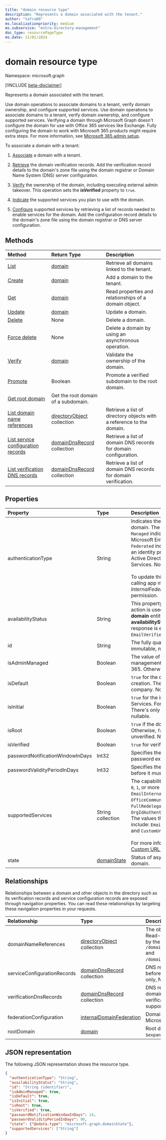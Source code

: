 ```yaml
---
title: "domain resource type"
description: "Represents a domain associated with the tenant."
author: "tafra00"
ms.localizationpriority: medium
ms.subservice: "entra-directory-management"
doc_type: resourcePageType
ms.date: 11/01/2024
---
```


# domain resource type

Namespace: microsoft.graph

[!INCLUDE [beta-disclaimer](../../includes/beta-disclaimer.md)]

Represents a domain associated with the tenant.

Use domain operations to associate domains to a tenant, verify domain ownership, and configure supported services. Use domain operations to associate domains to a tenant, verify domain ownership, and configure supported services. Verifying a domain through Microsoft Graph doesn't configure the domain for use with Office 365 services like Exchange. Fully configuring the domain to work with Microsoft 365 products might require extra steps. For more information, see [Microsoft 365 admin setup](/microsoft-365/admin/setup/add-domain).

To associate a domain with a tenant:

1. [Associate](../api/domain-post-domains.md) a domain with a tenant.

2. [Retrieve](../api/domain-list-verificationdnsrecords.md) the domain verification records. Add the verification record details to the domain's zone file using the domain registrar or Domain Name System (DNS) server configuration.

3. [Verify](../api/domain-verify.md) the ownership of the domain, including executing external admin takeover. This operation sets the **isVerified** property to `true`.

4. [Indicate](../api/domain-update.md) the supported services you plan to use with the domain.

5. [Configure](../api/domain-list-serviceconfigurationrecords.md) supported services by retrieving a list of records needed to enable services for the domain. Add the configuration record details to the domain's zone file using the domain registrar or DNS server configuration.

## Methods

| Method   | Return Type |Description|
|:---------------|:--------|:----------|
|[List](../api/domain-list.md) | [domain](domain.md) | Retrieve all domains linked to the tenant. |
|[Create](../api/domain-post-domains.md) | [domain](domain.md) | Add a domain to the tenant. |
|[Get](../api/domain-get.md) | [domain](domain.md) | Read properties and relationships of a domain object.|
|[Update](../api/domain-update.md) | [domain](domain.md) |Update a domain.|
|[Delete](../api/domain-delete.md) | None |Delete a domain.|
|[Force delete](../api/domain-forcedelete.md)|None|Delete a domain by using an asynchronous operation.|
|[Verify](../api/domain-verify.md)|[domain](domain.md)|Validate the ownership of the domain.|
|[Promote](../api/domain-promote.md)|Boolean|Promote a verified subdomain to the root domain.|
|[Get root domain](../api/domain-list-rootdomain.md) |  Get the root domain of a subdomain. |
|[List domain name references](../api/domain-list-domainnamereferences.md) |[directoryObject](directoryobject.md) collection| Retrieve a list of directory objects with a reference to the domain.|
|[List service configuration records](../api/domain-list-serviceconfigurationrecords.md) |[domainDnsRecord](domaindnsrecord.md) collection|  Retrieve a list of domain DNS records for domain configuration.|
|[List verification DNS records](../api/domain-list-verificationdnsrecords.md) |[domainDnsRecord](domaindnsrecord.md) collection|  Retrieve a list of domain DNS records for domain verification.|

## Properties

| Property   | Type | Description |
|:---------------|:--------|:----------|
|authenticationType|String| Indicates the configured authentication type for the domain. The value is either `Managed` or `Federated`. `Managed` indicates a cloud managed domain where Microsoft Entra ID performs user authentication. `Federated` indicates authentication is federated with an identity provider such as the tenant's on-premises Active Directory via Active Directory Federation Services. Not nullable.  <br/><br/>To update this property in delegated scenarios, the calling app must be assigned the *Domain-InternalFederation.ReadWrite.All* delegated permission. |
|availabilityStatus|String| This property is always `null` except when the [verify](../api/domain-verify.md) action is used. When the [verify](../api/domain-verify.md) action is used, a **domain** entity is returned in the response. The **availabilityStatus** property of the **domain** entity in the response is either `AvailableImmediately` or `EmailVerifiedDomainTakeoverScheduled`.|
|id|String| The fully qualified name of the domain. Key, immutable, not nullable, unique. |
|isAdminManaged|Boolean| The value of the property is `false` if the DNS record management of the domain is delegated to Microsoft 365. Otherwise, the value is `true`. Not nullable. |
|isDefault|Boolean| `true` for the default domain that is used for user creation. There's only one default domain per company. Not nullable. |
|isInitial|Boolean| `true` for the initial domain created by Microsoft Online Services. For example, `contoso.onmicrosoft.com`. There's only one initial domain per company. Not nullable. |
|isRoot|Boolean| `true` if the domain is a verified root domain. Otherwise, `false` if the domain is a subdomain or unverified. Not nullable. |
|isVerified|Boolean| `true` for verified domains. Not nullable. |
|passwordNotificationWindowInDays|Int32|Specifies the number of days before a user receives a password expiry notification. 14 days by default.|
|passwordValidityPeriodInDays|Int32| Specifies the length of time that a password is valid before it must be changed. 90 days by default. |
|supportedServices|String collection| The capabilities assigned to the domain. Can include `0`, `1`, or more of following values: `Email`, `Sharepoint`, `EmailInternalRelayOnly`, `OfficeCommunicationsOnline`,`SharePointDefaultDomain`, `FullRedelegation`, `SharePointPublic`, `OrgIdAuthentication`, `Yammer`, `Intune`, `CustomUrlDomain`. The values that you can add or remove using the API include: `Email`, `OfficeCommunicationsOnline`, `Yammer`, and `CustomUrlDomain`. Not nullable. <br/><br/> For more information about `CustomUrlDomain`, see [Custom URL domains in external tenants](/entra/external-id/customers/concept-custom-url-domain).|
|state|[domainState](domainstate.md)| Status of asynchronous operations scheduled for the domain. |

## Relationships

Relationships between a domain and other objects in the directory such as its verification records and service configuration records are exposed through navigation properties. You can read these relationships by targeting these navigation properties in your requests.

| Relationship | Type |Description|
|:---------------|:--------|:----------|
|domainNameReferences|[directoryObject](directoryobject.md) collection| The objects such as users and groups that reference the domain ID. Read-only, Nullable. Does not support `$expand`. Supports `$filter` by the OData type of objects returned. For example, `/domains/{domainId}/domainNameReferences/microsoft.graph.user` and `/domains/{domainId}/domainNameReferences/microsoft.graph.group`.|
|serviceConfigurationRecords|[domainDnsRecord](domaindnsrecord.md) collection| DNS records the customer adds to the DNS zone file of the domain before the domain can be used by Microsoft Online services. Read-only, Nullable. Does not support `$expand`. |
|verificationDnsRecords|[domainDnsRecord](domaindnsrecord.md) collection| DNS records that the customer adds to the DNS zone file of the domain before the customer can complete domain ownership verification with Microsoft Entra ID. Read-only, Nullable. Does not support `$expand`.|
|federationConfiguration|[internalDomainFederation](../resources/internaldomainfederation.md)| Domain settings configured by customer when federated with Microsoft Entra ID. Does not support `$expand`.|
|rootDomain|[domain](domain.md)| Root domain of a subdomain. Read-only, Nullable. Supports `$expand`.|

## JSON representation
The following JSON representation shows the resource type.

<!-- {
  "blockType": "resource",
  "keyProperty":"id",
  "optionalProperties": [

  ],
  "@odata.type": "microsoft.graph.domain"
}-->

```json
{
  "authenticationType": "String",
  "availabilityStatus": "String",
  "id": "String (identifier)",
  "isAdminManaged": true,
  "isDefault": true,
  "isInitial": true,
  "isRoot": true,
  "isVerified": true,
  "passwordNotificationWindowInDays": 14,
  "passwordValidityPeriodInDays": 90,
  "state": {"@odata.type": "microsoft.graph.domainState"},
  "supportedServices": ["String"]
}

```

<!-- uuid: 8fcb5dbc-d5aa-4681-8e31-b001d5168d79
2015-10-25 14:57:30 UTC -->
<!--
{
  "type": "#page.annotation",
  "description": "domain resource",
  "keywords": "",
  "section": "documentation",
  "tocPath": "",
  "suppressions": []
}
-->
